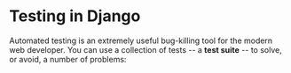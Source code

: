 # Testing in Django

Automated testing is an extremely useful bug-killing tool for the modern web developer. You can use a collection of tests -- a **test suite** -- to solve, or avoid, a number of problems: